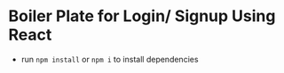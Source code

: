 # Boiler Plate for Login/ Signup Using React

- run `npm install` or `npm i` to install dependencies
